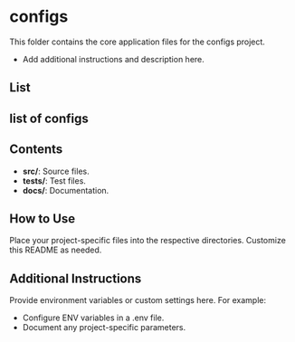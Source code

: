 # configs

This folder contains the core application files for the configs project.

- Add additional instructions and description here.

## List

list of configs
-

## Contents

- **src/**: Source files.
- **tests/**: Test files.
- **docs/**: Documentation.

## How to Use

Place your project-specific files into the respective directories. Customize this README as needed.

## Additional Instructions

Provide environment variables or custom settings here. For example:

- Configure ENV variables in a .env file.
- Document any project-specific parameters.
